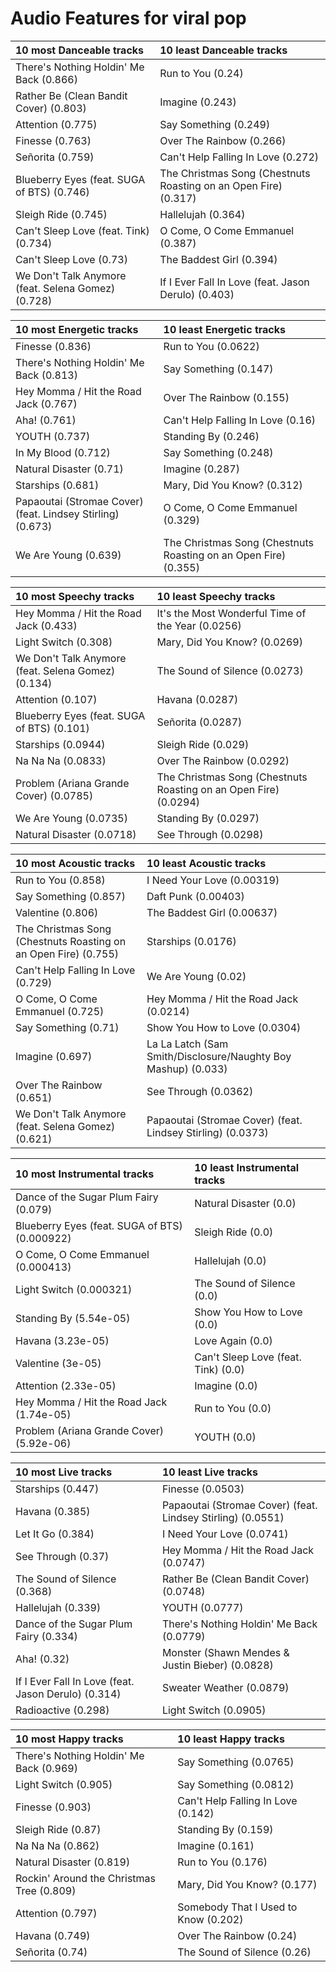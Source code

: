 # Audio Features for viral pop
| 10 most Danceable tracks | 10 least Danceable tracks |
|:---|:---|
| There's Nothing Holdin' Me Back (0.866) | Run to You (0.24) |
| Rather Be (Clean Bandit Cover) (0.803) | Imagine (0.243) |
| Attention (0.775) | Say Something (0.249) |
| Finesse (0.763) | Over The Rainbow (0.266) |
| Señorita (0.759) | Can't Help Falling In Love (0.272) |
| Blueberry Eyes (feat. SUGA of BTS) (0.746) | The Christmas Song (Chestnuts Roasting on an Open Fire) (0.317) |
| Sleigh Ride (0.745) | Hallelujah (0.364) |
| Can't Sleep Love (feat. Tink) (0.734) | O Come, O Come Emmanuel (0.387) |
| Can't Sleep Love (0.73) | The Baddest Girl (0.394) |
| We Don't Talk Anymore (feat. Selena Gomez) (0.728) | If I Ever Fall In Love (feat. Jason Derulo) (0.403) |

| 10 most Energetic tracks | 10 least Energetic tracks |
|:---|:---|
| Finesse (0.836) | Run to You (0.0622) |
| There's Nothing Holdin' Me Back (0.813) | Say Something (0.147) |
| Hey Momma / Hit the Road Jack (0.767) | Over The Rainbow (0.155) |
| Aha! (0.761) | Can't Help Falling In Love (0.16) |
| YOUTH (0.737) | Standing By (0.246) |
| In My Blood (0.712) | Say Something (0.248) |
| Natural Disaster (0.71) | Imagine (0.287) |
| Starships (0.681) | Mary, Did You Know? (0.312) |
| Papaoutai (Stromae Cover) (feat. Lindsey Stirling) (0.673) | O Come, O Come Emmanuel (0.329) |
| We Are Young (0.639) | The Christmas Song (Chestnuts Roasting on an Open Fire) (0.355) |

| 10 most Speechy tracks | 10 least Speechy tracks |
|:---|:---|
| Hey Momma / Hit the Road Jack (0.433) | It's the Most Wonderful Time of the Year (0.0256) |
| Light Switch (0.308) | Mary, Did You Know? (0.0269) |
| We Don't Talk Anymore (feat. Selena Gomez) (0.134) | The Sound of Silence (0.0273) |
| Attention (0.107) | Havana (0.0287) |
| Blueberry Eyes (feat. SUGA of BTS) (0.101) | Señorita (0.0287) |
| Starships (0.0944) | Sleigh Ride (0.029) |
| Na Na Na (0.0833) | Over The Rainbow (0.0292) |
| Problem (Ariana Grande Cover) (0.0785) | The Christmas Song (Chestnuts Roasting on an Open Fire) (0.0294) |
| We Are Young (0.0735) | Standing By (0.0297) |
| Natural Disaster (0.0718) | See Through (0.0298) |

| 10 most Acoustic tracks | 10 least Acoustic tracks |
|:---|:---|
| Run to You (0.858) | I Need Your Love (0.00319) |
| Say Something (0.857) | Daft Punk (0.00403) |
| Valentine (0.806) | The Baddest Girl (0.00637) |
| The Christmas Song (Chestnuts Roasting on an Open Fire) (0.755) | Starships (0.0176) |
| Can't Help Falling In Love (0.729) | We Are Young (0.02) |
| O Come, O Come Emmanuel (0.725) | Hey Momma / Hit the Road Jack (0.0214) |
| Say Something (0.71) | Show You How to Love (0.0304) |
| Imagine (0.697) | La La Latch (Sam Smith/Disclosure/Naughty Boy Mashup) (0.033) |
| Over The Rainbow (0.651) | See Through (0.0362) |
| We Don't Talk Anymore (feat. Selena Gomez) (0.621) | Papaoutai (Stromae Cover) (feat. Lindsey Stirling) (0.0373) |

| 10 most Instrumental tracks | 10 least Instrumental tracks |
|:---|:---|
| Dance of the Sugar Plum Fairy (0.079) | Natural Disaster (0.0) |
| Blueberry Eyes (feat. SUGA of BTS) (0.000922) | Sleigh Ride (0.0) |
| O Come, O Come Emmanuel (0.000413) | Hallelujah (0.0) |
| Light Switch (0.000321) | The Sound of Silence (0.0) |
| Standing By (5.54e-05) | Show You How to Love (0.0) |
| Havana (3.23e-05) | Love Again (0.0) |
| Valentine (3e-05) | Can't Sleep Love (feat. Tink) (0.0) |
| Attention (2.33e-05) | Imagine (0.0) |
| Hey Momma / Hit the Road Jack (1.74e-05) | Run to You (0.0) |
| Problem (Ariana Grande Cover) (5.92e-06) | YOUTH (0.0) |

| 10 most Live tracks | 10 least Live tracks |
|:---|:---|
| Starships (0.447) | Finesse (0.0503) |
| Havana (0.385) | Papaoutai (Stromae Cover) (feat. Lindsey Stirling) (0.0551) |
| Let It Go (0.384) | I Need Your Love (0.0741) |
| See Through (0.37) | Hey Momma / Hit the Road Jack (0.0747) |
| The Sound of Silence (0.368) | Rather Be (Clean Bandit Cover) (0.0748) |
| Hallelujah (0.339) | YOUTH (0.0777) |
| Dance of the Sugar Plum Fairy (0.334) | There's Nothing Holdin' Me Back (0.0779) |
| Aha! (0.32) | Monster (Shawn Mendes & Justin Bieber) (0.0828) |
| If I Ever Fall In Love (feat. Jason Derulo) (0.314) | Sweater Weather (0.0879) |
| Radioactive (0.298) | Light Switch (0.0905) |

| 10 most Happy tracks | 10 least Happy tracks |
|:---|:---|
| There's Nothing Holdin' Me Back (0.969) | Say Something (0.0765) |
| Light Switch (0.905) | Say Something (0.0812) |
| Finesse (0.903) | Can't Help Falling In Love (0.142) |
| Sleigh Ride (0.87) | Standing By (0.159) |
| Na Na Na (0.862) | Imagine (0.161) |
| Natural Disaster (0.819) | Run to You (0.176) |
| Rockin' Around the Christmas Tree (0.809) | Mary, Did You Know? (0.177) |
| Attention (0.797) | Somebody That I Used to Know (0.202) |
| Havana (0.749) | Over The Rainbow (0.24) |
| Señorita (0.74) | The Sound of Silence (0.26) |

